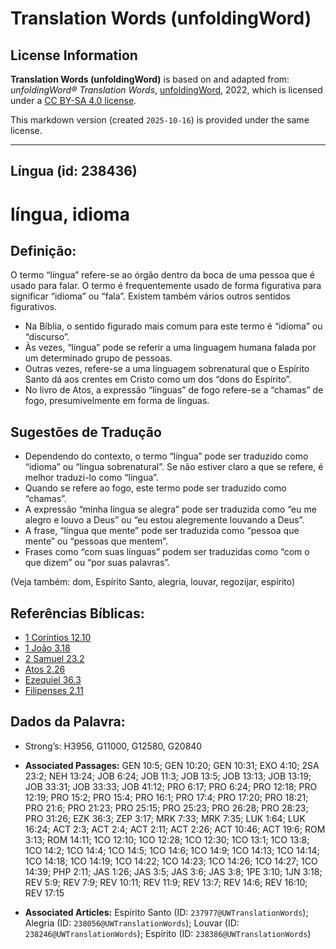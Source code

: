 # Translation Words (unfoldingWord)

## License Information

**Translation Words (unfoldingWord)** is based on and adapted from: _unfoldingWord® Translation Words_, [unfoldingWord](https://unfoldingword.org/utw), 2022, which is licensed under a [CC BY-SA 4.0 license](https://creativecommons.org/licenses/by-sa/4.0/legalcode.en).

This markdown version (created `2025-10-16`) is provided under the same license.



--------------------------------

## Língua (id: 238436)

língua, idioma
==============

Definição:
----------

O termo “língua” refere\-se ao órgão dentro da boca de uma pessoa que é usado para falar. O termo é frequentemente usado de forma figurativa para significar “idioma” ou “fala”. Existem também vários outros sentidos figurativos.

* Na Bíblia, o sentido figurado mais comum para este termo é “idioma” ou “discurso”.
* Às vezes, “língua” pode se referir a uma linguagem humana falada por um determinado grupo de pessoas.
* Outras vezes, refere\-se a uma linguagem sobrenatural que o Espírito Santo dá aos crentes em Cristo como um dos “dons do Espírito”.
* No livro de Atos, a expressão “línguas” de fogo refere\-se a “chamas” de fogo, presumivelmente em forma de línguas.

Sugestões de Tradução
---------------------

* Dependendo do contexto, o termo “língua” pode ser traduzido como “idioma” ou “língua sobrenatural”. Se não estiver claro a que se refere, é melhor traduzi\-lo como “língua”.
* Quando se refere ao fogo, este termo pode ser traduzido como “chamas”.
* A expressão “minha língua se alegra” pode ser traduzida como “eu me alegro e louvo a Deus” ou “eu estou alegremente louvando a Deus”.
* A frase, “língua que mente” pode ser traduzida como “pessoa que mente” ou “pessoas que mentem”.
* Frases como “com suas línguas” podem ser traduzidas como “com o que dizem” ou “por suas palavras”.

(Veja também: dom, Espírito Santo, alegria, louvar, regozijar, espírito)

Referências Bíblicas:
---------------------

* [1 Coríntios 12\.10](https://ref.ly/1Cor12:10)
* [1 João 3\.18](https://ref.ly/1John3:18)
* [2 Samuel 23\.2](https://ref.ly/2Sam23:2)
* [Atos 2\.26](https://ref.ly/Acts2:26)
* [Ezequiel 36\.3](https://ref.ly/Ezek36:3)
* [Filipenses 2\.11](https://ref.ly/Phil2:11)

Dados da Palavra:
-----------------

* Strong’s: H3956, G11000, G12580, G20840

* **Associated Passages:** GEN 10:5; GEN 10:20; GEN 10:31; EXO 4:10; 2SA 23:2; NEH 13:24; JOB 6:24; JOB 11:3; JOB 13:5; JOB 13:13; JOB 13:19; JOB 33:31; JOB 33:33; JOB 41:12; PRO 6:17; PRO 6:24; PRO 12:18; PRO 12:19; PRO 15:2; PRO 15:4; PRO 16:1; PRO 17:4; PRO 17:20; PRO 18:21; PRO 21:6; PRO 21:23; PRO 25:15; PRO 25:23; PRO 26:28; PRO 28:23; PRO 31:26; EZK 36:3; ZEP 3:17; MRK 7:33; MRK 7:35; LUK 1:64; LUK 16:24; ACT 2:3; ACT 2:4; ACT 2:11; ACT 2:26; ACT 10:46; ACT 19:6; ROM 3:13; ROM 14:11; 1CO 12:10; 1CO 12:28; 1CO 12:30; 1CO 13:1; 1CO 13:8; 1CO 14:2; 1CO 14:4; 1CO 14:5; 1CO 14:6; 1CO 14:9; 1CO 14:13; 1CO 14:14; 1CO 14:18; 1CO 14:19; 1CO 14:22; 1CO 14:23; 1CO 14:26; 1CO 14:27; 1CO 14:39; PHP 2:11; JAS 1:26; JAS 3:5; JAS 3:6; JAS 3:8; 1PE 3:10; 1JN 3:18; REV 5:9; REV 7:9; REV 10:11; REV 11:9; REV 13:7; REV 14:6; REV 16:10; REV 17:15
* **Associated Articles:** Espírito Santo (ID: `237977@UWTranslationWords`); Alegria (ID: `238056@UWTranslationWords`); Louvar (ID: `238246@UWTranslationWords`); Espírito (ID: `238386@UWTranslationWords`)

